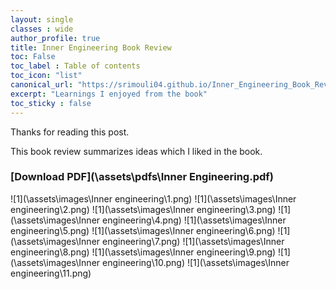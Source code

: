 ```yaml
---
layout: single
classes : wide
author_profile: true
title: Inner Engineering Book Review
toc: False
toc_label : Table of contents
toc_icon: "list"
canonical_url: "https://srimouli04.github.io/Inner_Engineering_Book_Review"
excerpt: "Learnings I enjoyed from the book"
toc_sticky : false
---
```

Thanks for reading this post. 

This book review summarizes ideas which I liked in the book. 
### [Download PDF](\assets\pdfs\Inner Engineering.pdf)

![1](\assets\images\Inner engineering\1.png)
![1](\assets\images\Inner engineering\2.png)
![1](\assets\images\Inner engineering\3.png)
![1](\assets\images\Inner engineering\4.png)
![1](\assets\images\Inner engineering\5.png)
![1](\assets\images\Inner engineering\6.png)
![1](\assets\images\Inner engineering\7.png)
![1](\assets\images\Inner engineering\8.png)
![1](\assets\images\Inner engineering\9.png)
![1](\assets\images\Inner engineering\10.png)
![1](\assets\images\Inner engineering\11.png)
